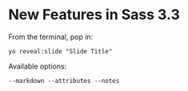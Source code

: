 
# New Features in Sass 3.3

From the terminal, pop in:

  ```yo reveal:slide "Slide Title"```

Available options:

 ```--markdown --attributes --notes```
